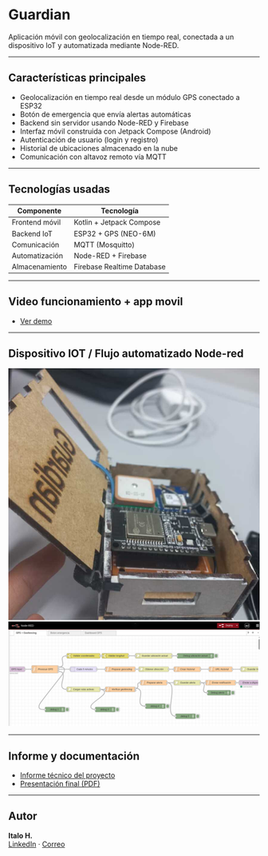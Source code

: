 # Guardian

Aplicación móvil con geolocalización en tiempo real, conectada a un dispositivo IoT y automatizada mediante Node-RED.

---

## Características principales

- Geolocalización en tiempo real desde un módulo GPS conectado a ESP32
- Botón de emergencia que envía alertas automáticas
- Backend sin servidor usando Node-RED y Firebase
- Interfaz móvil construida con Jetpack Compose (Android)
- Autenticación de usuario (login y registro)
- Historial de ubicaciones almacenado en la nube
- Comunicación con altavoz remoto vía MQTT

---

## Tecnologías usadas

| Componente       | Tecnología                        |
|------------------|-----------------------------------|
| Frontend móvil   | Kotlin + Jetpack Compose          |
| Backend IoT      | ESP32 + GPS (NEO-6M)              |
| Comunicación     | MQTT (Mosquitto)                  |
| Automatización   | Node-RED + Firebase               |
| Almacenamiento   | Firebase Realtime Database        |


---

## Video funcionamiento + app movil

- [Ver demo](https://drive.google.com/file/d/1xDzt8mqWVasORswg8ScbutHSZfAeQOhm/view?usp=sharing)

---


## Dispositivo IOT / Flujo automatizado Node-red

![Dispositivo](images/prototipo.jpeg)
![Node-Red](images/node-red.png)

---

## Informe y documentación

- [Informe técnico del proyecto](https://drive.google.com/file/d/1hJd60UWyFOhSU3GZ4q37ByGUJCWPzIIv/view?usp=sharing)
- [Presentación final (PDF)](https://drive.google.com/file/d/1IY1jpYNLZe4DnRCiNBd_g9QQTHAvcSog/view?usp=sharing)

---

## Autor

**Italo H.**  
[LinkedIn](https://linkedin.com/in/italo-huillca) · [Correo](mailto:huillca.italo@gmail.com)
